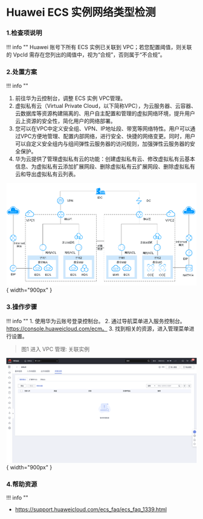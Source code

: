 # Huawei ECS 实例网络类型检测

### 1.检查项说明
!!! info ""
Huawei  账号下所有 ECS 实例已关联到 VPC；若您配置阈值，则关联的 VpcId 需存在您列出的阈值中，视为“合规”，否则属于“不合规”。

### 2.处置方案
!!! info ""
   1. 前往华为云控制台，调整 ECS 实例 VPC管理。
   2. 虚拟私有云（Virtual Private Cloud，以下简称VPC），为云服务器、云容器、云数据库等资源构建隔离的、用户自主配置和管理的虚拟网络环境，提升用户云上资源的安全性，简化用户的网络部署。
   3. 您可以在VPC中定义安全组、VPN、IP地址段、带宽等网络特性。用户可以通过VPC方便地管理、配置内部网络，进行安全、快捷的网络变更。同时，用户可以自定义安全组内与组间弹性云服务器的访问规则，加强弹性云服务器的安全保护。
   4. 华为云提供了管理虚拟私有云的功能：创建虚拟私有云、修改虚拟私有云基本信息、为虚拟私有云添加扩展网段、删除虚拟私有云扩展网段、删除虚拟私有云和导出虚拟私有云列表。

![处置方案](../../img/suggest/huawei/vpc/img.png){ width="900px" }

### 3.操作步骤
!!! info ""
    1. 使用华为云账号登录控制台。
    2. 通过导航菜单进入服务控制台。https://console.huaweicloud.com/ecm。
    3. 找到相关的资源，进入管理菜单进行设置。

> 图1 进入 VPC 管理: 关联实例

![处置方案](../../img/suggest/huawei/vpc/img_1.png){ width="900px" }

### 4.帮助资源
!!! info ""
- https://support.huaweicloud.com/ecs_faq/ecs_faq_1339.html
